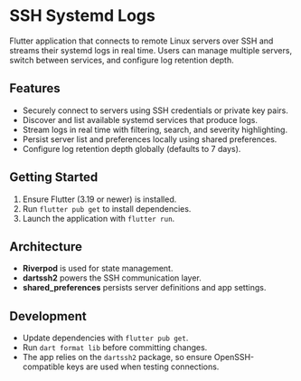 # SSH Systemd Logs

Flutter application that connects to remote Linux servers over SSH and streams their systemd logs in real time. Users can manage multiple servers, switch between services, and configure log retention depth.

## Features

- Securely connect to servers using SSH credentials or private key pairs.
- Discover and list available systemd services that produce logs.
- Stream logs in real time with filtering, search, and severity highlighting.
- Persist server list and preferences locally using shared preferences.
- Configure log retention depth globally (defaults to 7 days).

## Getting Started

1. Ensure Flutter (3.19 or newer) is installed.
2. Run `flutter pub get` to install dependencies.
3. Launch the application with `flutter run`.

## Architecture

- **Riverpod** is used for state management.
- **dartssh2** powers the SSH communication layer.
- **shared_preferences** persists server definitions and app settings.

## Development

- Update dependencies with `flutter pub get`.
- Run `dart format lib` before committing changes.
- The app relies on the `dartssh2` package, so ensure OpenSSH-compatible keys are used when testing connections.
